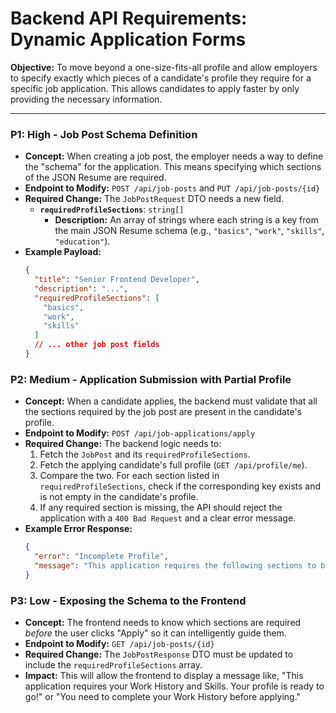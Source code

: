 # Backend API Requirements: Dynamic Application Forms

**Objective:** To move beyond a one-size-fits-all profile and allow employers to specify exactly which pieces of a candidate's profile they require for a specific job application. This allows candidates to apply faster by only providing the necessary information.

---

### **P1: High - Job Post Schema Definition**

*   **Concept:** When creating a job post, the employer needs a way to define the "schema" for the application. This means specifying which sections of the JSON Resume are required.
*   **Endpoint to Modify:** `POST /api/job-posts` and `PUT /api/job-posts/{id}`
*   **Required Change:** The `JobPostRequest` DTO needs a new field.
    *   **`requiredProfileSections`**: `string[]`
        *   **Description:** An array of strings where each string is a key from the main JSON Resume schema (e.g., `"basics"`, `"work"`, `"skills"`, `"education"`).
*   **Example Payload:**
    ```json
    {
      "title": "Senior Frontend Developer",
      "description": "...",
      "requiredProfileSections": [
        "basics",
        "work",
        "skills"
      ]
      // ... other job post fields
    }
    ```

### **P2: Medium - Application Submission with Partial Profile**

*   **Concept:** When a candidate applies, the backend must validate that all the sections required by the job post are present in the candidate's profile.
*   **Endpoint to Modify:** `POST /api/job-applications/apply`
*   **Required Change:** The backend logic needs to:
    1.  Fetch the `JobPost` and its `requiredProfileSections`.
    2.  Fetch the applying candidate's full profile (`GET /api/profile/me`).
    3.  Compare the two. For each section listed in `requiredProfileSections`, check if the corresponding key exists and is not empty in the candidate's profile.
    4.  If any required section is missing, the API should reject the application with a `400 Bad Request` and a clear error message.
*   **Example Error Response:**
    ```json
    {
      "error": "Incomplete Profile",
      "message": "This application requires the following sections to be completed in your profile: Work Experience, Skills."
    }
    ```

### **P3: Low - Exposing the Schema to the Frontend**

*   **Concept:** The frontend needs to know which sections are required *before* the user clicks "Apply" so it can intelligently guide them.
*   **Endpoint to Modify:** `GET /api/job-posts/{id}`
*   **Required Change:** The `JobPostResponse` DTO must be updated to include the `requiredProfileSections` array.
*   **Impact:** This will allow the frontend to display a message like, "This application requires your Work History and Skills. Your profile is ready to go!" or "You need to complete your Work History before applying."
